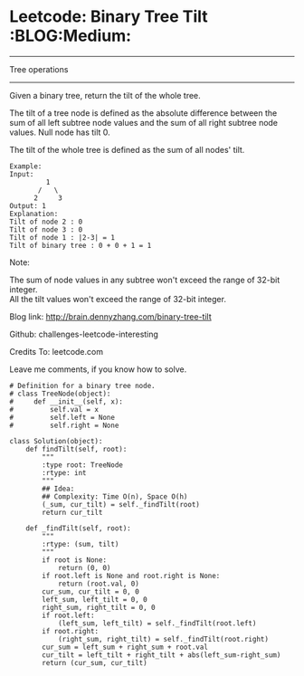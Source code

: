 # Leetcode: Binary Tree Tilt     :BLOG:Medium:


---

Tree operations  

---

Given a binary tree, return the tilt of the whole tree.  

The tilt of a tree node is defined as the absolute difference between the sum of all left subtree node values and the sum of all right subtree node values. Null node has tilt 0.  

The tilt of the whole tree is defined as the sum of all nodes' tilt.  

    Example:
    Input: 
             1
           /   \
          2     3
    Output: 1
    Explanation: 
    Tilt of node 2 : 0
    Tilt of node 3 : 0
    Tilt of node 1 : |2-3| = 1
    Tilt of binary tree : 0 + 0 + 1 = 1

Note:  

The sum of node values in any subtree won't exceed the range of 32-bit integer.  
All the tilt values won't exceed the range of 32-bit integer.  

Blog link: <http://brain.dennyzhang.com/binary-tree-tilt>  

Github: challenges-leetcode-interesting  

Credits To: leetcode.com  

Leave me comments, if you know how to solve.  

    # Definition for a binary tree node.
    # class TreeNode(object):
    #     def __init__(self, x):
    #         self.val = x
    #         self.left = None
    #         self.right = None
    
    class Solution(object):
        def findTilt(self, root):
            """
            :type root: TreeNode
            :rtype: int
            """
            ## Idea: 
            ## Complexity: Time O(n), Space O(h)
            (_sum, cur_tilt) = self._findTilt(root)
            return cur_tilt
    
        def _findTilt(self, root):
            """
            :rtype: (sum, tilt)
            """
            if root is None:
                return (0, 0)
            if root.left is None and root.right is None:
                return (root.val, 0)
            cur_sum, cur_tilt = 0, 0
            left_sum, left_tilt = 0, 0
            right_sum, right_tilt = 0, 0
            if root.left:
                (left_sum, left_tilt) = self._findTilt(root.left)
            if root.right:
                (right_sum, right_tilt) = self._findTilt(root.right)
            cur_sum = left_sum + right_sum + root.val
            cur_tilt = left_tilt + right_tilt + abs(left_sum-right_sum)
            return (cur_sum, cur_tilt)